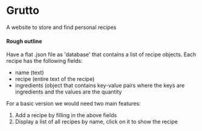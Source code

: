 # Grutto
A website to store and find personal recipes


#### Rough outline
Have a flat .json file as 'database' that contains a list of recipe objects. Each recipe has the following fields:
* name (text)
* recipe (entire text of the recipe)
* ingredients (object that contains key-value pairs where the keys are ingredients and the values are the quantity

For a basic version we would need two main features:
1) Add a recipe by filling in the above fields
2) Display a list of all recipes by name, click on it to show the recipe
